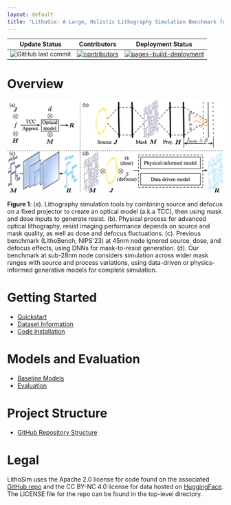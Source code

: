 ```yaml
---
layout: default
title: "LithoSim: A Large, Holistic Lithography Simulation Benchmark for AI-Driven Semiconductor Manufacturing"
---
```


| Update Status                                                                                    | Contributors                                                                                                                                                             | Deployment Status                                                                                                                                                                                                                          |
| ------------------------------------------------------------------------------------------------ | ------------------------------------------------------------------------------------------------------------------------------------------------------------------------ | ------------------------------------------------------------------------------------------------------------------------------------------------------------------------------------------------------------------------------------------ |
| ![GitHub last commit](https://img.shields.io/github/last-commit/dw-hongquan/dw-hongquan.github.io) | [![contributors](https://img.shields.io/github/contributors/dw-hongquan/dw-hongquan.github.io.svg)](https://github.com/dw-hongquan/dw-hongquan.github.io/graphs/contributors) | [![pages-build-deployment](https://github.com/dw-hongquan/dw-hongquan.github.io/actions/workflows/pages/pages-build-deployment/badge.svg)](https://github.com/dw-hongquan/dw-hongquan.github.io/actions/workflows/pages/pages-build-deployment) |

# **Overview**

<div>
    <img width="900" src="../assets/img/lithosim/overview.png" class="center"> 
</div>

**Figure 1**: (a). Lithography simulation tools by combining source and defocus on a fixed projector to create an optical model (a.k.a TCC), then using mask and dose inputs to generate resist. (b). Physical process for advanced optical lithography, resist imaging performance depends on source and mask quality, as well as dose and defocus fluctuations. (c). Previous benchmark (LithoBench, NIPS'23) at 45nm node ignored source, dose, and defocus effects, using DNNs for mask-to-resist generation. (d). Our benchmark at sub-28nm node considers simulation across wider mask ranges with source and process variations, using data-driven or physics-informed generative models for complete simulation.

# **Getting Started**

* [Quickstart](https://dw-hongquan.github.io/LithoSim/quickstart.html)
* [Dataset Information](https://dw-hongquan.github.io/LithoSim/data-info.html)
* [Code Installation](https://dw-hongquan.github.io/LithoSim/code-install.html)

# **Models and Evaluation**

* [Baseline Models](https://dw-hongquan.github.io/LithoSim/baseline-models.html)
* [Evaluation](https://dw-hongquan.github.io/LithoSim/evalation.html)

# **Project Structure**

* [GitHub Repository Structure](https://dw-hongquan.github.io/LithoSim/structure.html)

# **Legal**

LithoSim uses the Apache 2.0 license for code found on the associated [GitHub repo](https://github.com/dw-hongquan/LithoSim) and the CC BY-NC 4.0 license for data hosted on [HuggingFace](https://huggingface.co/datasets/grandiflorum/LithoSim). The LICENSE file for the repo can be found in the top-level directory.